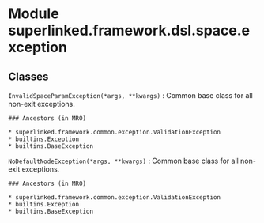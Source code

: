 Module superlinked.framework.dsl.space.exception
================================================

Classes
-------

`InvalidSpaceParamException(*args, **kwargs)`
:   Common base class for all non-exit exceptions.

    ### Ancestors (in MRO)

    * superlinked.framework.common.exception.ValidationException
    * builtins.Exception
    * builtins.BaseException

`NoDefaultNodeException(*args, **kwargs)`
:   Common base class for all non-exit exceptions.

    ### Ancestors (in MRO)

    * superlinked.framework.common.exception.ValidationException
    * builtins.Exception
    * builtins.BaseException